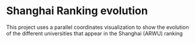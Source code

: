 Shanghai Ranking evolution
=========

This project uses a parallel coordinates visualization to show the evolution of the different universities that appear in the Shanghai (ARWU) ranking